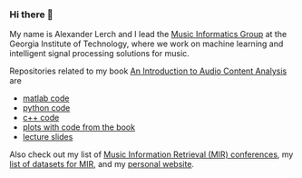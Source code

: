 ### Hi there 👋

My name is Alexander Lerch and I lead the [Music Informatics Group](https://musicinformatics.gatech.edu) at the Georgia Institute of Technology, where we work on machine learning and intelligent signal processing solutions for music.

Repositories related to my book [An Introduction to Audio Content Analysis](https://www.AudioContentAnalysis.org) are
* [matlab code](https://github.com/alexanderlerch/ACA-Code)
* [python code](https://github.com/alexanderlerch/pyACA)
* [c++ code](https://github.com/alexanderlerch/libACA)
* [plots with code from the book](https://github.com/alexanderlerch/ACA-Plots)
* [lecture slides](https://github.com/alexanderlerch/ACA-Slides)
	
Also check out my list of [Music Information Retrieval (MIR) conferences](http://http://mir-conferences.audiocontentanalysis.org), my [list of datasets for MIR](https://gist.github.com/e3516bffc08ea77b429c419051ab793a), and my [personal website](http://www.alexanderlerch.com).


<!--
**alexanderlerch/alexanderlerch** is a ✨ _special_ ✨ repository because its `README.md` (this file) appears on your GitHub profile.

Here are some ideas to get you started:

- 🔭 I’m currently working on ...
- 🌱 I’m currently learning ...
- 👯 I’m looking to collaborate on ...
- 🤔 I’m looking for help with ...
- 💬 Ask me about ...
- 📫 How to reach me: ...
- 😄 Pronouns: ...
- ⚡ Fun fact: ...
-->
